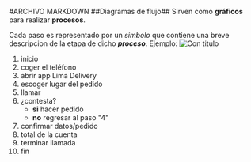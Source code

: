 #ARCHIVO MARKDOWN
##Diagramas de flujo##
Sirven como **gráficos** para realizar **procesos**.

Cada paso es representado por un *simbolo* que contiene una breve descripcion de la etapa de dicho ***proceso***.
Ejemplo:
![Con titulo](http://i67.tinypic.com/xe1mdi.jpg"titulo")


1. inicio
2. coger el teléfono
3. abrir app Lima Delivery
4. escoger lugar del pedido
5. llamar
6. ¿contesta?
    - **si** hacer pedido
    - **no** regresar al paso "4"
7. confirmar datos/pedido
8. total de la cuenta
9. terminar llamada
10. fin

